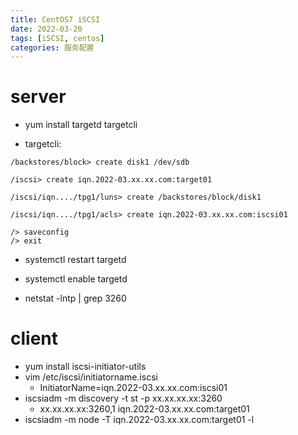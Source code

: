 ```yaml
---
title: CentOS7 iSCSI
date: 2022-03-20
tags: [iSCSI, centos]
categories: 服务配置
---
```


# server
- yum install targetd targetcli

- targetcli:
```shell
/backstores/block> create disk1 /dev/sdb

/iscsi> create iqn.2022-03.xx.xx.com:target01

/iscsi/iqn..../tpg1/luns> create /backstores/block/disk1

/iscsi/iqn..../tpg1/acls> create iqn.2022-03.xx.xx.com:iscsi01

/> saveconfig
/> exit
```

- systemctl restart targetd
- systemctl enable targetd

- netstat -lntp | grep 3260

# client
- yum install iscsi-initiator-utils
- vim /etc/iscsi/initiatorname.iscsi
    - InitiatorName=iqn.2022-03.xx.xx.com:iscsi01
- iscsiadm -m discovery -t st -p xx.xx.xx.xx:3260
    - xx.xx.xx.xx:3260,1 iqn.2022-03.xx.xx.com:target01
- iscsiadm -m node -T iqn.2022-03.xx.xx.com:target01 -l